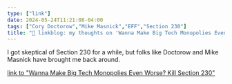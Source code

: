 ```yaml
---
type: ["link"]
date: 2024-05-24T11:21:08-04:00
tags: ["Cory Doctorow","Mike Masnick","EFF","Section 230"]
title: "🔗 linkblog: my thoughts on 'Wanna Make Big Tech Monopolies Even Worse? Kill Section 230'"
---
```

I got skeptical of Section 230 for a while, but folks like Doctorow and Mike Masnick have brought me back around.

[link to "Wanna Make Big Tech Monopolies Even Worse? Kill Section 230"](https://www.eff.org/deeplinks/2024/05/wanna-make-big-tech-monopolies-even-worse-kill-section-230)
